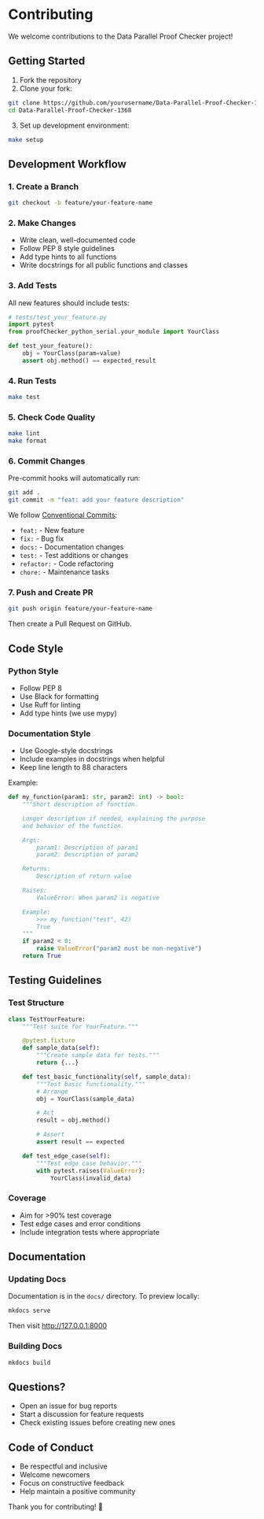 # Contributing

We welcome contributions to the Data Parallel Proof Checker project!

## Getting Started

1. Fork the repository
2. Clone your fork:
```bash
git clone https://github.com/yourusername/Data-Parallel-Proof-Checker-1368.git
cd Data-Parallel-Proof-Checker-1368
```

3. Set up development environment:
```bash
make setup
```

## Development Workflow

### 1. Create a Branch

```bash
git checkout -b feature/your-feature-name
```

### 2. Make Changes

- Write clean, well-documented code
- Follow PEP 8 style guidelines
- Add type hints to all functions
- Write docstrings for all public functions and classes

### 3. Add Tests

All new features should include tests:

```python
# tests/test_your_feature.py
import pytest
from proofChecker_python_serial.your_module import YourClass

def test_your_feature():
    obj = YourClass(param=value)
    assert obj.method() == expected_result
```

### 4. Run Tests

```bash
make test
```

### 5. Check Code Quality

```bash
make lint
make format
```

### 6. Commit Changes

Pre-commit hooks will automatically run:

```bash
git add .
git commit -m "feat: add your feature description"
```

We follow [Conventional Commits](https://www.conventionalcommits.org/):
- `feat:` - New feature
- `fix:` - Bug fix
- `docs:` - Documentation changes
- `test:` - Test additions or changes
- `refactor:` - Code refactoring
- `chore:` - Maintenance tasks

### 7. Push and Create PR

```bash
git push origin feature/your-feature-name
```

Then create a Pull Request on GitHub.

## Code Style

### Python Style

- Follow PEP 8
- Use Black for formatting
- Use Ruff for linting
- Add type hints (we use mypy)

### Documentation Style

- Use Google-style docstrings
- Include examples in docstrings when helpful
- Keep line length to 88 characters

Example:

```python
def my_function(param1: str, param2: int) -> bool:
    """Short description of function.

    Longer description if needed, explaining the purpose
    and behavior of the function.

    Args:
        param1: Description of param1
        param2: Description of param2

    Returns:
        Description of return value

    Raises:
        ValueError: When param2 is negative

    Example:
        >>> my_function("test", 42)
        True
    """
    if param2 < 0:
        raise ValueError("param2 must be non-negative")
    return True
```

## Testing Guidelines

### Test Structure

```python
class TestYourFeature:
    """Test suite for YourFeature."""

    @pytest.fixture
    def sample_data(self):
        """Create sample data for tests."""
        return {...}

    def test_basic_functionality(self, sample_data):
        """Test basic functionality."""
        # Arrange
        obj = YourClass(sample_data)

        # Act
        result = obj.method()

        # Assert
        assert result == expected

    def test_edge_case(self):
        """Test edge case behavior."""
        with pytest.raises(ValueError):
            YourClass(invalid_data)
```

### Coverage

- Aim for >90% test coverage
- Test edge cases and error conditions
- Include integration tests where appropriate

## Documentation

### Updating Docs

Documentation is in the `docs/` directory. To preview locally:

```bash
mkdocs serve
```

Then visit http://127.0.0.1:8000

### Building Docs

```bash
mkdocs build
```

## Questions?

- Open an issue for bug reports
- Start a discussion for feature requests
- Check existing issues before creating new ones

## Code of Conduct

- Be respectful and inclusive
- Welcome newcomers
- Focus on constructive feedback
- Help maintain a positive community

Thank you for contributing! 🎉
